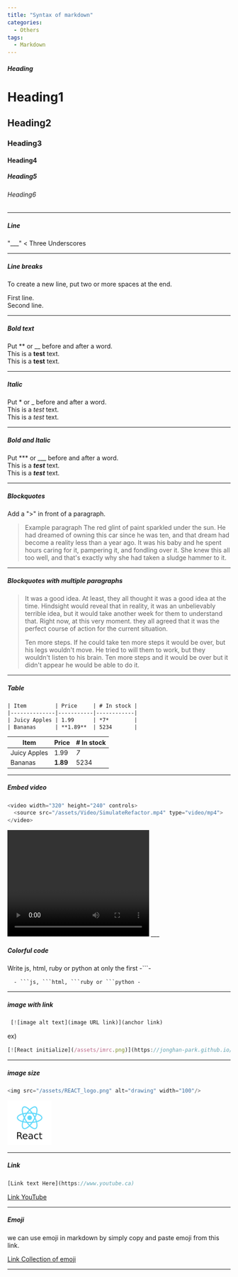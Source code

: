 ```yaml
---
title: "Syntax of markdown"
categories:
  - Others
tags:
  - Markdown
---
```


##### Heading
# Heading1
## Heading2 
### Heading3 
#### Heading4
##### Heading5 
###### Heading6 

___

##### Line
"___" < Three Underscores 

___

##### Line breaks
To create a new line, put two or more spaces at the end.

First line.  
Second line.

___

##### Bold text
Put ** or __ before and after a word.  
This is a **test** text.  
This is a __test__ text.

___

##### Italic 
Put * or _ before and after a word.  
This is a *test* text.  
This is a _test_ text.

___

##### Bold and Italic  
Put *** or ___ before and after a word.  
This is a ***test*** text.  
This is a ___test___ text.

___

##### Blockquotes
Add a ">" in front of a paragraph.  

>Example paragraph
The red glint of paint sparkled under the sun. He had dreamed of owning this car since he was ten, and that dream had become a reality less than a year ago. It was his baby and he spent hours caring for it, pampering it, and fondling over it. She knew this all too well, and that's exactly why she had taken a sludge hammer to it.  

___

##### Blockquotes with multiple paragraphs  
>It was a good idea. At least, they all thought it was a good idea at the time. Hindsight would reveal that in reality, it was an unbelievably terrible idea, but it would take another week for them to understand that. Right now, at this very moment. they all agreed that it was the perfect course of action for the current situation.
>
>Ten more steps. If he could take ten more steps it would be over, but his legs wouldn't move. He tried to will them to work, but they wouldn't listen to his brain. Ten more steps and it would be over but it didn't appear he would be able to do it.  

___

##### Table
```
| Item         | Price     | # In stock |
|--------------|-----------|------------|
| Juicy Apples | 1.99      | *7*        |
| Bananas      | **1.89**  | 5234       |
```
| Item         | Price     | # In stock |  
|--------------|-----------|------------|  
| Juicy Apples | 1.99      | *7*        |  
| Bananas      | **1.89**  | 5234       |    
___

##### Embed video
```js
<video width="320" height="240" controls>
  <source src="/assets/Video/SimulateRefactor.mp4" type="video/mp4">
</video>
```
  
<video width="320" height="240" controls>
  <source src="/assets/Video/SimulateRefactor.mp4" type="video/mp4">
</video>
___

##### Colorful code

Write js, html, ruby or python at only the first -```-
```  
  - ```js, ```html, ```ruby or ```python -
```
___

##### image with link
```js
 [![image alt text](image URL link)](anchor link)
```
ex)  
```js
[![React initialize](/assets/imrc.png)](https://jonghan-park.github.io/react/React_Initialize/)
```
___

##### image size

```js
<img src="/assets/REACT_logo.png" alt="drawing" width="100"/>  
```  
<img src="/assets/REACT_logo.png" alt="drawing" width="100"/>  

___

##### Link  
```js  
[Link text Here](https://www.youtube.ca)
```  
[Link YouTube](https://www.youtube.ca)  

___

##### Emoji  

we can use emoji in markdown by simply copy and paste emoji from this link.
  
[Link Collection of emoji ](https://gist.github.com/roachhd/1f029bd4b50b8a524f3c)

___

